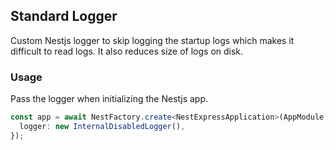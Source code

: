 ## Standard Logger

Custom Nestjs logger to skip logging the startup logs which makes it difficult to read logs. It also reduces size of logs on disk.

### Usage

Pass the logger when initializing the Nestjs app.

```ts
const app = await NestFactory.create<NestExpressApplication>(AppModule, {
  logger: new InternalDisabledLogger(),
});
```
